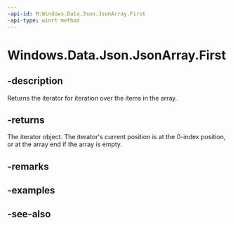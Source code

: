 ----api-id: M:Windows.Data.Json.JsonArray.First
-api-type: winrt method
---<!-- Method syntaxpublic Windows.Foundation.Collections.IIterator<Windows.Data.Json.IJsonValue> First()--># Windows.Data.Json.JsonArray.First## -descriptionReturns the iterator for iteration over the items in the array.## -returnsThe iterator object. The iterator's current position is at the 0-index position, or at the array end if the array is empty.## -remarks## -examples## -see-also